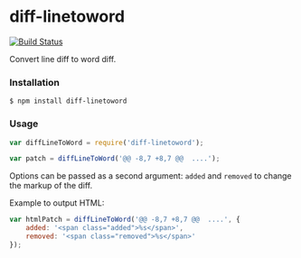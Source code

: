 # diff-linetoword

[![Build Status](https://travis-ci.org/SamyPesse/diff-linetoword.svg?branch=master)](https://travis-ci.org/SamyPesse/diff-linetoword)

Convert line diff to word diff.

### Installation

```
$ npm install diff-linetoword
```

### Usage

```js
var diffLineToWord = require('diff-linetoword');

var patch = diffLineToWord('@@ -8,7 +8,7 @@  ....');
```
Options can be passed as a second argument: `added` and `removed` to change the markup of the diff.

Example to output HTML:

```js
var htmlPatch = diffLineToWord('@@ -8,7 +8,7 @@  ....', {
    added: '<span class="added">%s</span>',
    removed: '<span class="removed">%s</span>'
});
```
